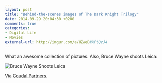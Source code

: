 ```yaml
---
layout: post
title: "Behind-the-scenes images of The Dark Knight Trilogy"
date: 2014-09-29 20:04:30 +0200
comments: true
categories: 
- Digital Life
- Movies
external-url: http://imgur.com/a/UZweD#XPtQzJ4
---
```


What an awesome collection of pictures. Also, Bruce Wayne shoots Leica:

![Bruce Wayne Shoots Leica](http://i.imgur.com/ouqOYlt.jpg)

Via [Coudal Partners](http://coudal.com/archives/2014/09/the_dark_knight.php).
